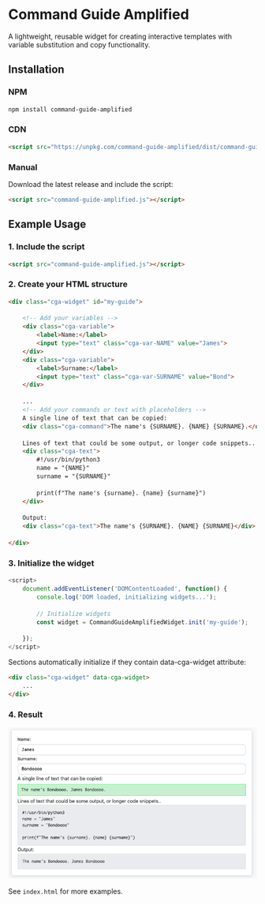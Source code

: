 # Command Guide Amplified

A lightweight, reusable widget for creating interactive templates with variable substitution and copy functionality.

## Installation

### NPM
```bash
npm install command-guide-amplified
```

### CDN
```html
<script src="https://unpkg.com/command-guide-amplified/dist/command-guide-amplified.min.js"></script>
```

### Manual
Download the latest release and include the script:
```html
<script src="command-guide-amplified.js"></script>
```


## Example Usage

### 1. Include the script
```html
<script src="command-guide-amplified.js"></script>
```

### 2. Create your HTML structure
```html
<div class="cga-widget" id="my-guide">
    
    <!-- Add your variables -->
    <div class="cga-variable">
        <label>Name:</label>
        <input type="text" class="cga-var-NAME" value="James">
    </div>
    <div class="cga-variable">
        <label>Surname:</label>
        <input type="text" class="cga-var-SURNAME" value="Bond">
    </div>

    ...
    <!-- Add your commands or text with placeholders -->
    A single line of text that can be copied:
    <div class="cga-command">The name's {SURNAME}. {NAME} {SURNAME}.</div>

    Lines of text that could be some output, or longer code snippets..
    <div class="cga-text">
        #!/usr/bin/python3
        name = "{NAME}"
        surname = "{SURNAME}"

        print(f"The name's {surname}. {name} {surname}")
    </div>

    Output:
    <div class="cga-text">The name's {SURNAME}. {NAME} {SURNAME}</div>

</div>
```

### 3. Initialize the widget
```javascript
<script>
    document.addEventListener('DOMContentLoaded', function() {
        console.log('DOM loaded, initializing widgets...');
        
        // Initialize widgets
        const widget = CommandGuideAmplifiedWidget.init('my-guide');
        
    });
</script>
```

Sections automatically initialize if they contain data-cga-widget attribute:
```html
<div class="cga-widget" data-cga-widget>
    ...
</div>
```

### 4. Result
![image description](img/example.png)

See `index.html` for more examples.